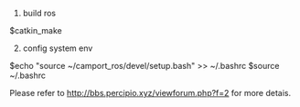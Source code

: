 1. build ros

$catkin_make

2. config system env

$echo "source ~/camport_ros/devel/setup.bash" >> ~/.bashrc
$source ~/.bashrc

Please refer to http://bbs.percipio.xyz/viewforum.php?f=2 for more detais.
